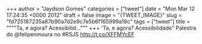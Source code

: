 
+++
author = "Jaydson Gomes"
categories = ["tweet"]
date = "Mon Mar 12 17:24:35 +0000 2012"
draft = false
image = "{TWEET_IMAGE}"
slug = "fd725187235a87b90a7d2e9c7e5b6f165999a18c"
tags = ["tweet"]
title = """"Ta, e agora? Acessibilid..."""
+++
'Ta, e agora? Acessibilidade" Palestra do @felipenmoura no #RSJS http://t.co/XFFMYcEF
